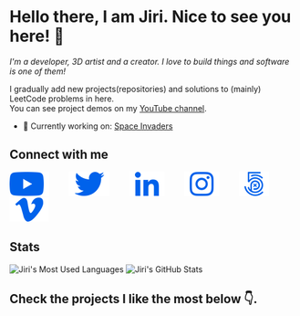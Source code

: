 # Hello there, I am Jiri. Nice to see you here! 👋
*I'm a developer, 3D artist and a creator. I love to build things and software is one of them!*<br />

I gradually add new projects(repositories) and solutions to (mainly) LeetCode problems in here.<br />
You can see project demos on my <a href="https://youtube.com/playlist?list=PLn2egL8OvtDnhcoi_TuEmAn6u1vnyg5yx" target="_blank">YouTube channel</a>.
- 🔭 Currently working on: <a href="https://github.com/jiriVFX/space_invaders">Space Invaders</a>

## Connect with me

<a href="https://www.youtube.com/channel/UCFOVnO-D9CeAm3GJqP5m6qg" target="_blank"><img src="static/img/youtube.png" alt="YouTube" style="padding-right:30px;" /></a>
<a href="https://twitter.com/jiriVFX" target="_blank"><img src="static/img/twitter.png" alt="Twitter" style="margin-right:30px;" /></a>
<a href="https://www.linkedin.com/in/jiri-novy-vfx/" target="_blank"><img src="static/img/linkedin.png" alt="LinkedIn" style="margin-right:30px;" /></a>
<a href="https://www.instagram.com/jirivfx/" target="_blank"><img src="static/img/instagram.png" alt="Instagram" style="margin-right:30px;" /></a>
<a href="https://500px.com/jirivfx" target="_blank"><img src="static/img/500px.png" alt="500px" style="margin-right:30px;" /></a>
<a href="https://vimeo.com/jiriVFX" target="_blank"><img src="static/img/vimeo.png" alt="Vimeo" style="margin-right:30px;" /></a>

## Stats
<img src="https://github-readme-stats.vercel.app/api/top-langs/?username=jirivfx&hide_border=true&theme=tokyonight&bg_color=0062eb&text_color=f8f9fa&title_color=f8f9fa&icon_color=f8f9fa" alt="Jiri's Most Used Languages">
<img src="https://github-readme-stats.vercel.app/api?username=jirivfx&show_icons=true&hide_border=true&count_private=true&theme=tokyonight&bg_color=0062eb&text_color=f8f9fa&title_color=f8f9fa&icon_color=f8f9fa" alt="Jiri's GitHub Stats" />

## Check the projects I like the most below 👇.

<!--
**jiriVFX/jiriVFX** is a ✨ _special_ ✨ repository because its `README.md` (this file) appears on your GitHub profile.

Here are some ideas to get you started:

- 🔭 I’m currently working on ...
- 🌱 I’m currently learning ...
- 👯 I’m looking to collaborate on ...
- 🤔 I’m looking for help with ...
- 💬 Ask me about ...
- 📫 How to reach me: ...
- 😄 Pronouns: ...
- ⚡ Fun fact: ...
-->